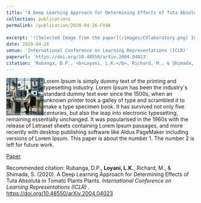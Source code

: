 ```yaml
---
title: "A Deep Learning Approach for Determining Effects of Tuta Absoluta in Tomato Plants Plants"
collection: publications
permalink: /publication/2020-04-26-CV4A

excerpt: '![Selected Image from the paper](/images/CVlaboratory.png) In this study, we propose a Convolutional Neural Network (CNN) approach in determining the effects of Tuta absoluta in tomato plants. Four CNN pre-trained architectures (VGG16, VGG19, ResNet and Inception-V3) were used in training classifiers on a dataset containing health and infested tomato leaves collected from real field experiments. Among the pre-trained architectures, experimental results showed that Inception-V3 yielded the best results with an average accuracy of 87.2 percent in estimating the severity status of Tuta absoluta in tomato plants. The pre-trained models could also easily identify High Tuta severity status compared to other severity status (Low tuta and No tuta)'
date: 2020-04-26
venue: 'International Conference on Learning Representations (ICLR)'
paperurl: 'https://doi.org/10.48550/arXiv.2004.04023'
citation: 'Rubanga, D.P., <b>Loyani, L.K.</b>, Richard, M., & Shimada, S. (2020). A Deep Learning Approach for Determining Effects of Tuta Absoluta in Tomato Plants Plants. <i>International Conference on Learning Representations (ICLR) </i>.'
---
```



<img align="left" width="100" height="100" src="/images/CVlaboratory.png">
Lorem Ipsum is simply dummy text of the printing and typesetting industry. Lorem Ipsum has been the industry's standard dummy text ever since the 1500s, when an unknown printer took a galley of type and scrambled it to make a type specimen book. It has survived not only five centuries, but also the leap into electronic typesetting, remaining essentially unchanged. It was popularised in the 1960s with the release of Letraset sheets containing Lorem Ipsum passages, and more recently with desktop publishing software like Aldus PageMaker including versions of Lorem Ipsum.
This paper is about the number 1. The number 2 is left for future work.

[Paper](https://arxiv.org/abs/2004.04023)

Recommended citation: Rubanga, D.P., <b>Loyani, L.K.</b>, Richard, M., & Shimada, S. (2020). A Deep Learning Approach for Determining Effects of Tuta Absoluta in Tomato Plants Plants. <i>International Conference on Learning Representations (ICLR) </i>. 
https://doi.org/10.48550/arXiv.2004.04023
